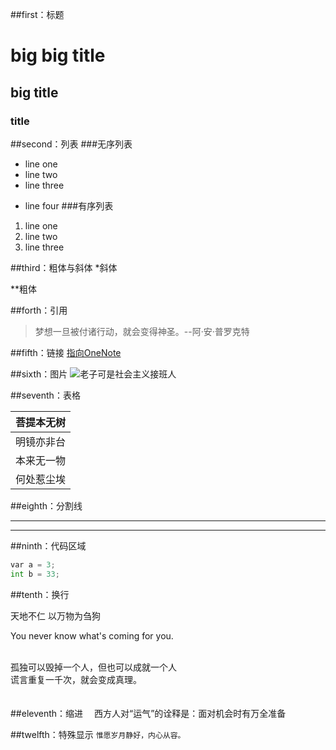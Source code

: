 ##first：标题

# big big title

## big title

### title

##second：列表
###无序列表
* line one
* line two
* line three
- line four
###有序列表

1. line one
1. line two
1. line three

##third：粗体与斜体
*斜体

**粗体

##forth：引用
>梦想一旦被付诸行动，就会变得神圣。--阿·安·普罗克特


##fifth：链接
[指向OneNote](http://www.zhihu.com)

##sixth：图片
![老子可是社会主义接班人](http://img4.duitang.com/uploads/item/201601/23/20160123214908_fFWTr.jpeg)



##seventh：表格

| 菩提本无树 |
|----------|
| 明镜亦非台 |
| 本来无一物 |
| 何处惹尘埃 |

##eighth：分割线
***
---

##ninth：代码区域
``` python
var a = 3;
int b = 33;
```

##tenth：换行
<p>天地不仁 以万物为刍狗
<p>You never know what's coming for you.

<br />孤独可以毁掉一个人，但也可以成就一个人
<br />谎言重复一千次，就会变成真理。
<br>
<br>
<br>
##eleventh：缩进
&emsp;西方人对“运气”的诠释是：面对机会时有万全准备


##twelfth：特殊显示
`惟愿岁月静好，内心从容。` 
